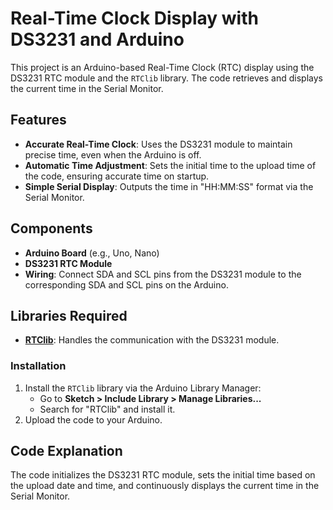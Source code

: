 # Real-Time Clock Display with DS3231 and Arduino

This project is an Arduino-based Real-Time Clock (RTC) display using the DS3231 RTC module and the `RTClib` library. The code retrieves and displays the current time in the Serial Monitor.

## Features

- **Accurate Real-Time Clock**: Uses the DS3231 module to maintain precise time, even when the Arduino is off.
- **Automatic Time Adjustment**: Sets the initial time to the upload time of the code, ensuring accurate time on startup.
- **Simple Serial Display**: Outputs the time in "HH:MM:SS" format via the Serial Monitor.

## Components

- **Arduino Board** (e.g., Uno, Nano)
- **DS3231 RTC Module**
- **Wiring**: Connect SDA and SCL pins from the DS3231 module to the corresponding SDA and SCL pins on the Arduino.

## Libraries Required

- **[RTClib](https://github.com/adafruit/RTClib)**: Handles the communication with the DS3231 module.

### Installation

1. Install the `RTClib` library via the Arduino Library Manager:
   - Go to **Sketch > Include Library > Manage Libraries...**
   - Search for "RTClib" and install it.
2. Upload the code to your Arduino.

## Code Explanation

The code initializes the DS3231 RTC module, sets the initial time based on the upload date and time, and continuously displays the current time in the Serial Monitor.